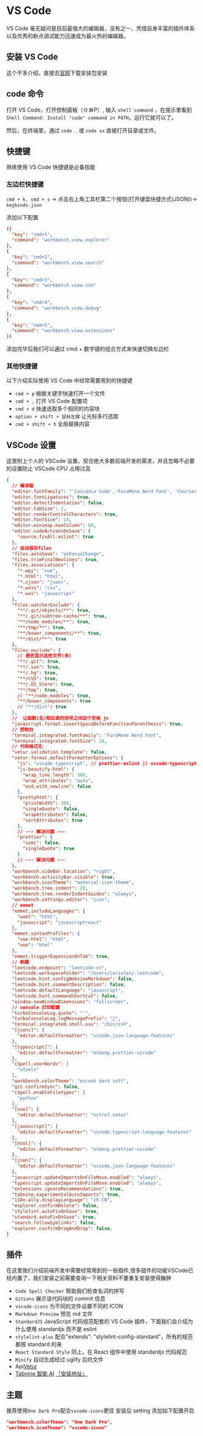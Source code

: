 # VS Code

VS Code 毫无疑问是目前最强大的编辑器，没有之一，凭借自身丰富的插件体系以及优秀的断点调试能力迅速成为最火热的编辑器。

## 安装 VS Code

这个不多介绍，直接去[官网](https://code.visualstudio.com/)下载安装包安装

## code 命令

打开 VS Code，打开控制面板（⇧⌘P）, 输入 `shell command` ，在提示里看到 `Shell Command: Install "code" command in PATH`，运行它就可以了。

然后，在终端里，通过 `code .` 或 `code xx` 直接打开目录或文件。

## 快捷键

熟练使用 VS Code 快捷键是必备技能

### 左边栏快捷键

`cmd + k, cmd + s` -> 点击右上角工具栏第二个按钮(打开键盘快捷方式(JSON))-> `keybinds.json`

添加以下配置

```json
({
  "key": "cmd+1",
  "command": "workbench.view.explorer"
},
{
  "key": "cmd+2",
  "command": "workbench.view.search"
},
{
  "key": "cmd+3",
  "command": "workbench.view.scm"
},
{
  "key": "cmd+4",
  "command": "workbench.view.debug"
},
{
  "key": "cmd+5",
  "command": "workbench.view.extensions"
})
```

添加完毕后我们可以通过 cmd + 数字键的组合方式来快速切换左边栏

### 其他快捷键

以下介绍实际使用 VS Code 中经常需要用到的快捷键

- `cmd + p` 根据关键字快速打开一个文件
- `cmd + ,` 打开 VS Code 配置项
- `cmd + d` 快速选取多个相同的内容块
- `option + shift + 鼠标左键` 让光标多行选取
- `cmd + shift + h` 全局替换内容

## VSCode 设置

这里附上个人的 VSCode 设置，契合绝大多数前端开发的需求，并且忽略不必要的设置防止 VSCode CPU 占用过高

```json
{
  // 编译器
  "editor.fontFamily": "'Cascadia Code','FuraMono Nerd Font', 'Courier New', monospace",
  "editor.fontLigatures": true,
  "editor.detectIndentation": false,
  "editor.tabSize": 2,
  "editor.renderControlCharacters": true,
  "editor.fontSize": 14,
  "editor.minimap.maxColumn": 80,
  "editor.codeActionsOnSave": {
    "source.fixAll.eslint": true
  },
  // 自动保存files
  "files.autoSave": "onFocusChange",
  "files.trimFinalNewlines": true,
  "files.associations": {
    "*.wpy": "vue",
    "*.html": "html",
    "*.cjson": "jsonc",
    "*.wxss": "css",
    "*.wxs": "javascript"
  },
  "files.watcherExclude": {
    "**/.git/objects/**": true,
    "**/.git/subtree-cache/**": true,
    "**/node_modules/**": true,
    "**/tmp/**": true,
    "**/bower_components/**": true,
    "**/dist/**": true
  },
  "files.exclude": {
    // 是否显示这些文件(夹)
    "**/.git": true,
    "**/.svn": true,
    "**/.hg": true,
    "**/CVS": true,
    "**/.DS_Store": true,
    "**/tmp": true,
    // "**/node_modules": true,
    "**/bower_components": true
    // "**/dist": true
  },
  //  让函数(名)和后面的括号之间加个空格 js
  "javascript.format.insertSpaceBeforeFunctionParenthesis": true,
  // 控制台
  "terminal.integrated.fontFamily": "FuraMono Nerd Font",
  "terminal.integrated.fontSize": 18,
  // 代码格式化
  "vetur.validation.template": false,
  "vetur.format.defaultFormatterOptions": {
    "js": "vscode-typescript", // prettier-eslint || vscode-typescript
    "js-beautify-html": {
      "wrap_line_length": 300,
      "wrap_attributes": "auto",
      "end_with_newline": false
    },
    "prettyhtml": {
      "printWidth": 300,
      "singleQuote": false,
      "wrapAttributes": false,
      "sortAttributes": true
    },
    // --- 解决问题 ---
    "prettier": {
      "semi": false,
      "singleQuote": true
    }
    // --- 解决问题 ---
  },
  "workbench.sideBar.location": "right",
  "workbench.activityBar.visible": true,
  "workbench.iconTheme": "material-icon-theme",
  "workbench.tree.indent": 20,
  "workbench.tree.renderIndentGuides": "always",
  "workbench.settings.editor": "json",
  // emmet
  "emmet.includeLanguages": {
    "wxml": "html",
    "javascript": "javascriptreact"
  },
  "emmet.syntaxProfiles": {
    "vue-html": "html",
    "vue": "html"
  },
  "emmet.triggerExpansionOnTab": true,
  // 刷题
  "leetcode.endpoint": "leetcode-cn",
  "leetcode.workspaceFolder": "/Users/lorialex/.leetcode",
  "leetcode.hint.configWebviewMarkdown": false,
  "leetcode.hint.commentDescription": false,
  "leetcode.defaultLanguage": "javascript",
  "leetcode.hint.commandShortcut": false,
  "window.newWindowDimensions": "fullscreen",
  // console 打印配置
  "turboConsoleLog.quote": "'",
  "turboConsoleLog.logMessagePrefix": "🐛",
  "terminal.integrated.shell.osx": "/bin/zsh",
  "[jsonc]": {
    "editor.defaultFormatter": "vscode.json-language-features"
  },
  "[typescript]": {
    "editor.defaultFormatter": "esbenp.prettier-vscode"
  },
  "cSpell.userWords": [
    "utools"
  ],
  "workbench.colorTheme": "escook dark soft",
  "git.confirmSync": false,
  "cSpell.enableFiletypes": [
    "python"
  ],
  "[vue]": {
    "editor.defaultFormatter": "octref.vetur"
  },
  "[javascript]": {
    "editor.defaultFormatter": "vscode.typescript-language-features"
  },
  "[html]": {
    "editor.defaultFormatter": "esbenp.prettier-vscode"
  },
  "[json]": {
    "editor.defaultFormatter": "vscode.json-language-features"
  },
  "javascript.updateImportsOnFileMove.enabled": "always",
  "typescript.updateImportsOnFileMove.enabled": "always",
  "extensions.ignoreRecommendations": true,
  "tabnine.experimentalAutoImports": true,
  "i18n-ally.displayLanguage": "zh-CN",
  "explorer.confirmDelete": false,
  "stylelint.autoFixOnSave": true,
  "standard.autoFixOnSave": true,
  "search.followSymlinks": false,
  "explorer.confirmDragAndDrop": false,
}
```

## 插件

在这里我们介绍前端开发中需要经常用到的一些插件,很多插件的功能VSCode已经内置了，我们安装之前需要查询一下相关资料不要重复安装使得臃肿

- `Code Spell Checker` 帮助我们检查名词的拼写
- `GitLens` 展示该代码块的 commit 信息
- `vscode-icons` 为不同的文件设置不同的 ICON
- `Markdown Preview` 预览 md 文件
- `StandardJS` JavaScript 代码规范配套的 VS Code 插件，下面我们会介绍为什么使用 standardjs 而不是 eslint
- `stylelint-plus` 配合"extends": "stylelint-config-standard"，所有的规范都按 standard 的来
- `React Standard Style` 同上，在 React 组件中使用 standardjs 代码规范
- `Minify` 自动生成经过 uglify 后的文件
- Api[Vetur](https://github.com/vuejs/vetur)
- [Tabnine 智能 AI](https://www.tabnine.com/) [「安装地址」](https://marketplace.visualstudio.com/items?itemName=TabNine.tabnine-vscode)

## 主题

推荐使用`One Dark Pro`配合`vscode-icons`更佳
安装后 setting 添加如下配置开启

```json
"workbench.colorTheme": "One Dark Pro",
"workbench.iconTheme": "vscode-icons"
```
